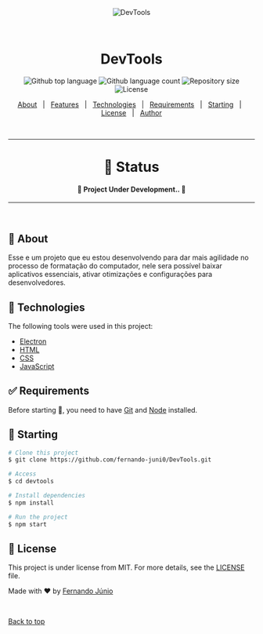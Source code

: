 <div align="center" id="top"> 
  <img src="./.github/app.gif" alt="DevTools" />

  &#xa0;

</div>

<h1 align="center">DevTools</h1>

<p align="center">
  <img alt="Github top language" src="https://img.shields.io/github/languages/top/fernando-juni0/DevTools?color=56BEB8">

  <img alt="Github language count" src="https://img.shields.io/github/languages/count/fernando-juni0/DevTools?color=56BEB8">

  <img alt="Repository size" src="https://img.shields.io/github/repo-size/fernando-juni0/DevTools?color=56BEB8">

  <img alt="License" src="https://img.shields.io/github/license/fernando-juni0/DevTools?color=56BEB8">
</p>

<p align="center">
  <a href="#dart-about">About</a> &#xa0; | &#xa0; 
  <a href="#sparkles-features">Features</a> &#xa0; | &#xa0;
  <a href="#rocket-technologies">Technologies</a> &#xa0; | &#xa0;
  <a href="#white_check_mark-requirements">Requirements</a> &#xa0; | &#xa0;
  <a href="#checkered_flag-starting">Starting</a> &#xa0; | &#xa0;
  <a href="#memo-license">License</a> &#xa0; | &#xa0;
  <a href="https://github.com/fernando-juni0" target="_blank">Author</a>
</p>

<br>
<hr>

<h1 align="center">🔖 Status</h1>
<h4 align="center">🚧  Project Under Development..  🚧</h4> 

<hr>
<br>

## :dart: About ##

Esse e um projeto que eu estou desenvolvendo para dar mais agilidade no processo de formatação do computador, nele sera possível baixar aplicativos essenciais, ativar otimizações e configurações para desenvolvedores.

## :rocket: Technologies ##

The following tools were used in this project:

- [Electron](https://www.electronjs.org/pt/) 
- [HTML](https://developer.mozilla.org/pt-BR/docs/Web/HTML)
- [CSS](https://developer.mozilla.org/pt-BR/docs/Web/CSS)
- [JavaScript](https://developer.mozilla.org/pt-BR/docs/Web/JavaScript) 

## :white_check_mark: Requirements ##

Before starting :checkered_flag:, you need to have [Git](https://git-scm.com) and [Node](https://nodejs.org/en/) installed.

## :checkered_flag: Starting ##

```bash
# Clone this project
$ git clone https://github.com/fernando-juni0/DevTools.git

# Access
$ cd devtools

# Install dependencies
$ npm install

# Run the project
$ npm start

```

## :memo: License ##

This project is under license from MIT. For more details, see the [LICENSE](LICENSE) file.


Made with :heart: by <a href="https://github.com/fernando-juni0" target="_blank">Fernando Júnio</a>

&#xa0;

<a href="#top">Back to top</a>
